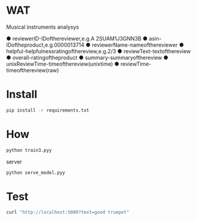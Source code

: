 # WAT

Musical instruments analysys


● reviewerID​-IDofthereviewer,e.g.A​ 2SUAM1J3GNN3B
● asin​-IDoftheproduct,e.g.​​0000013714
● reviewerName​-nameofthereviewer
● helpful​-helpfulnessratingofthereview,e.g.2/3
● reviewText​-textofthereview
● overall​-ratingoftheproduct
● summary​-summaryofthereview
● unixReviewTime​-timeofthereview(unixtime)
● reviewTime​-timeofthereview(raw)

# Install
```bash
pip install -r requirements.txt
```


# How
```bash
python train3.pyy
```

server

```bash
python serve_model.pyy
```

# Test
```bash
curl "http://localhost:5000?text=good trumpet"
```
